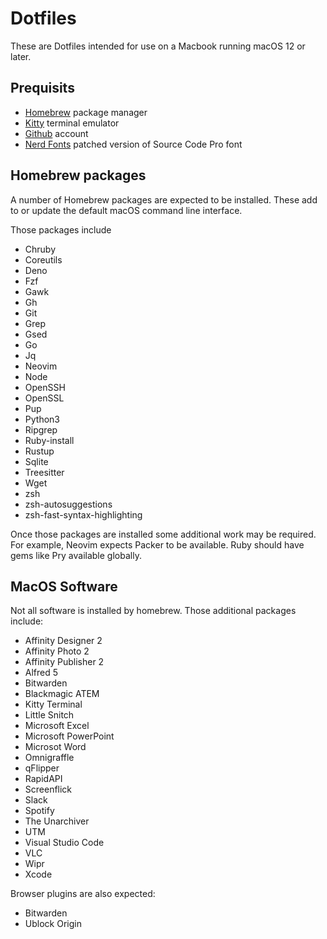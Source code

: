 # Dotfiles

These are Dotfiles intended for use on a Macbook running macOS 12 or later.

## Prequisits

  * [Homebrew](https://brew.sh/) package manager
  * [Kitty]() terminal emulator
  * [Github](https://github.com/cutehax0r) account
  * [Nerd Fonts](https://www.nerdfonts.com/) patched version of Source Code Pro font

## Homebrew packages

A number of Homebrew packages are expected to be installed. These add to or
update the default macOS command line interface.

Those packages include

  * Chruby
  * Coreutils
  * Deno
  * Fzf
  * Gawk
  * Gh
  * Git
  * Grep
  * Gsed
  * Go
  * Jq
  * Neovim
  * Node
  * OpenSSH
  * OpenSSL
  * Pup
  * Python3
  * Ripgrep
  * Ruby-install
  * Rustup
  * Sqlite
  * Treesitter
  * Wget
  * zsh
  * zsh-autosuggestions
  * zsh-fast-syntax-highlighting

Once those packages are installed some additional work may be required. For
example, Neovim expects Packer to be available. Ruby should have gems like Pry
available globally.

## MacOS Software

Not all software is installed by homebrew. Those additional packages include:

  * Affinity Designer 2
  * Affinity Photo 2
  * Affinity Publisher 2
  * Alfred 5
  * Bitwarden
  * Blackmagic ATEM
  * Kitty Terminal
  * Little Snitch
  * Microsoft Excel
  * Microsoft PowerPoint
  * Microsot Word
  * Omnigraffle
  * qFlipper
  * RapidAPI
  * Screenflick
  * Slack
  * Spotify
  * The Unarchiver
  * UTM
  * Visual Studio Code
  * VLC
  * Wipr
  * Xcode

Browser plugins are also expected:

  * Bitwarden
  * Ublock Origin
